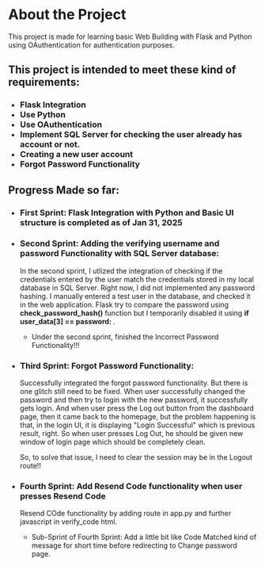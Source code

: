 <h1> About the Project</h1>
This project is made for learning basic Web Building with Flask and Python using OAuthentication for authentication purposes. 

<h2>This project is intended to meet these kind of requirements: </h2>
<ul>
  <h3>
  <li>Flask Integration</li>
  <li>Use Python</li>
  <li>Use OAuthentication</li>
  <li>Implement SQL Server for checking the user already has account or not.</li>
  <li>Creating a new user account</li>
  <li>Forgot Password Functionality</li>
  </h3>
</ul>

<h2>Progress Made so far:</h2>
<ul>
  <h3>
  <li>First Sprint: Flask Integration with Python and Basic UI structure is completed as of Jan 31, 2025</li>
  </h3> 
  <h3><li>Second Sprint: Adding the verifying username and password Functionality with SQL Server database: </h3></li>
  <p>In the second sprint, I utlized the integration of checking if the credentials entered by the user match the credentials stored in my local database in SQL Server. Right now, I did not implemented any password hashing. 
  I manually entered a test user in the database, and checked it in the web application. Flask try to compare the password using <b>check_password_hash()</b> function but I temporarily disabled it using <b>if user_data[3] == password:
  </b>.  </p>
  <ul>
    <li>Under the second sprint, finished the Incorrect Password Functionality!!!</li>
  </ul>
  <li><h3>Third Sprint: Forgot Password Functionality:</h3></li>
  <p>Successfully integrated the forgot password functionality. But there is one glitch still need to be fixed. When user successfully changed the password and then try to login
  with the new password, it successfully gets login. And when user press the Log out button from the dashboard page, then it came back to the homepage, but the problem happening is
  that, in  the login UI, it is displaying "Login Successful" which is previous result, right. So when user presses Log Out, he should be given new window of login page which 
  should be completely clean.</p>

  <p>So, to solve that issue, I need to clear the session may be in the Logout route!!</p>

  <li><h3>Fourth Sprint: Add Resend Code functionality when user presses <b>Resend Code</b></h3> </li>
  <p>Resend COde functionality by adding route in app.py and further javascript in verify_code html. </p>
  <ul>
    <li>Sub-Sprint of Fourth Sprint: Add a little bit like Code Matched kind of message for short time before redirecting to Change password page.</li>
  </ul>
</ul>
